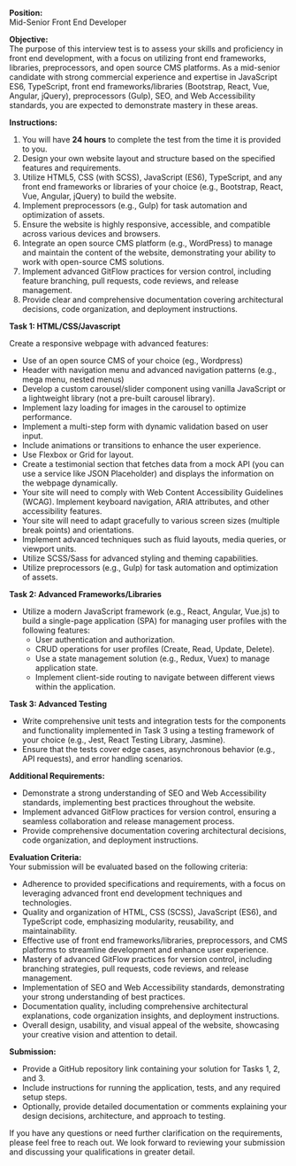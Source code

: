 **Position:**  
Mid-Senior Front End Developer

**Objective:**  
The purpose of this interview test is to assess your skills and proficiency in front end development, with a focus on utilizing front end frameworks, libraries, preprocessors, and open source CMS platforms. As a mid-senior candidate with strong commercial experience and expertise in JavaScript ES6, TypeScript, front end frameworks/libraries (Bootstrap, React, Vue, Angular, jQuery), preprocessors (Gulp), SEO, and Web Accessibility standards, you are expected to demonstrate mastery in these areas.

**Instructions:**

1.  You will have **24 hours** to complete the test from the time it is provided to you.
2.  Design your own website layout and structure based on the specified features and requirements.
3.  Utilize HTML5, CSS (with SCSS), JavaScript (ES6), TypeScript, and any front end frameworks or libraries of your choice (e.g., Bootstrap, React, Vue, Angular, jQuery) to build the website.
4.  Implement preprocessors (e.g., Gulp) for task automation and optimization of assets.
5.  Ensure the website is highly responsive, accessible, and compatible across various devices and browsers.
6.  Integrate an open source CMS platform (e.g., WordPress) to manage and maintain the content of the website, demonstrating your ability to work with open-source CMS solutions.
7.  Implement advanced GitFlow practices for version control, including feature branching, pull requests, code reviews, and release management.
8.  Provide clear and comprehensive documentation covering architectural decisions, code organization, and deployment instructions.

**Task 1: HTML/CSS/Javascript**

Create a responsive webpage with advanced features:

*   Use of an open source CMS of your choice (eg., Wordpress)
*   Header with navigation menu and advanced navigation patterns (e.g., mega menu, nested menus)
*   Develop a custom carousel/slider component using vanilla JavaScript or a lightweight library (not a pre-built carousel library).
*   Implement lazy loading for images in the carousel to optimize performance.
*   Implement a multi-step form with dynamic validation based on user input.
*   Include animations or transitions to enhance the user experience.
*   Use Flexbox or Grid for layout.
*   Create a testimonial section that fetches data from a mock API (you can use a service like JSON Placeholder) and displays the information on the webpage dynamically.
*   Your site will need to comply with Web Content Accessibility Guidelines (WCAG). Implement keyboard navigation, ARIA attributes, and other accessibility features.
*   Your site will need to adapt gracefully to various screen sizes (multiple break points) and orientations.
*   Implement advanced techniques such as fluid layouts, media queries, or viewport units.
*   Utilize SCSS/Sass for advanced styling and theming capabilities.
*   Utilize preprocessors (e.g., Gulp) for task automation and optimization of assets.

**Task 2: Advanced Frameworks/Libraries**

*   Utilize a modern JavaScript framework (e.g., React, Angular, Vue.js) to build a single-page application (SPA) for managing user profiles with the following features:
    *   User authentication and authorization.
    *   CRUD operations for user profiles (Create, Read, Update, Delete).
    *   Use a state management solution (e.g., Redux, Vuex) to manage application state.
    *   Implement client-side routing to navigate between different views within the application.

**Task 3: Advanced Testing**

*   Write comprehensive unit tests and integration tests for the components and functionality implemented in Task 3 using a testing framework of your choice (e.g., Jest, React Testing Library, Jasmine).
*   Ensure that the tests cover edge cases, asynchronous behavior (e.g., API requests), and error handling scenarios.

**Additional Requirements:**

*   Demonstrate a strong understanding of SEO and Web Accessibility standards, implementing best practices throughout the website.
*   Implement advanced GitFlow practices for version control, ensuring a seamless collaboration and release management process.
*   Provide comprehensive documentation covering architectural decisions, code organization, and deployment instructions.

**Evaluation Criteria:**  
Your submission will be evaluated based on the following criteria:

*   Adherence to provided specifications and requirements, with a focus on leveraging advanced front end development techniques and technologies.
*   Quality and organization of HTML, CSS (SCSS), JavaScript (ES6), and TypeScript code, emphasizing modularity, reusability, and maintainability.
*   Effective use of front end frameworks/libraries, preprocessors, and CMS platforms to streamline development and enhance user experience.
*   Mastery of advanced GitFlow practices for version control, including branching strategies, pull requests, code reviews, and release management.
*   Implementation of SEO and Web Accessibility standards, demonstrating your strong understanding of best practices.
*   Documentation quality, including comprehensive architectural explanations, code organization insights, and deployment instructions.
*   Overall design, usability, and visual appeal of the website, showcasing your creative vision and attention to detail.

**Submission:**

*   Provide a GitHub repository link containing your solution for Tasks 1, 2, and 3.
*   Include instructions for running the application, tests, and any required setup steps.
*   Optionally, provide detailed documentation or comments explaining your design decisions, architecture, and approach to testing.

If you have any questions or need further clarification on the requirements, please feel free to reach out. We look forward to reviewing your submission and discussing your qualifications in greater detail.
